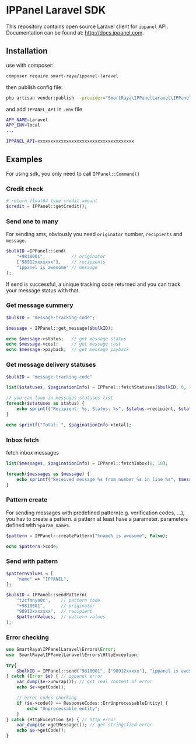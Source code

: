 
# IPPanel Laravel SDK

This repository contains open source Laravel client for `ippanel` API. Documentation can be found at: <http://docs.ippanel.com>.



## Installation

use with composer:

```bash
composer require smart-raya/ippanel-laravel
```

then publish config file:
```bash
php artisan vendor:publish --provider="SmartRaya\IPPanelLaravel\IPPanelServiceProvider"
```

and add `IPPANEL_API` in `.env` file
```bash
APP_NAME=Laravel
APP_ENV=local
...

IPPANEL_API=xxxxxxxxxxxxxxxxxxxxxxxxxxxxxxxxxxxxx
```
## Examples

For using sdk, you only need to call `IPPanel::Command()`


### Credit check

```php
# return float64 type credit amount
$credit = IPPanel::getCredit();

```

### Send one to many

For sending sms, obviously you need `originator` number, `recipients` and `message`.

```php
$bulkID =IPPanel::send(
    "+9810001",          // originator
    ["98912xxxxxxx"],    // recipients
    "ippanel is awesome" // message
);

```

If send is successful, a unique tracking code returned and you can track your message status with that.

### Get message summery

```php
$bulkID = "message-tracking-code";

$message = IPPanel::get_message($bulkID);

echo $message->status;   // get message status
echo $message->cost;     // get message cost
echo $message->payback;  // get message payback
```

### Get message delivery statuses

```php
$bulkID = "message-tracking-code"

list($statuses, $paginationInfo) = IPPanel::fetchStatuses($bulkID, 0, 10)

// you can loop in messages statuses list
foreach($statuses as status) {
    echo sprintf("Recipient: %s, Status: %s", $status->recipient, $status->status);
}

echo sprintf("Total: ", $paginationInfo->total);
```

### Inbox fetch

fetch inbox messages

```php
list($messages, $paginationInfo) = IPPanel::fetchInbox(0, 10);

foreach($messages as $message) {
    echo sprintf("Received message %s from number %s in line %s", $message->message, $message->sender, $message->number);
}
```

### Pattern create

For sending messages with predefined pattern(e.g. verification codes, ...), you hav to create a pattern. a pattern at least have a parameter. parameters defined with `%param_name%`.

```php
$pattern = IPPanel::createPattern("%name% is awesome", False);

echo $pattern->code;
```

### Send with pattern

```php
$patternValues = [
    "name" => "IPPANEL",
];

$bulkID = IPPanel::sendPattern(
    "t2cfmnyo0c",    // pattern code
    "+9810001",      // originator
    "98912xxxxxxx",  // recipient
    $patternValues,  // pattern values
);
```

### Error checking

```php
use SmartRaya\IPPanelLaravel\Errors\Error;
use  SmartRaya\IPPanelLaravel\Errors\HttpException;

try{
    $bulkID = IPPanel::send("9810001", ["98912xxxxx"], "ippanel is awesome");
} catch (Error $e) { // ippanel error
    var_dump($e->unwrap()); // get real content of error
    echo $e->getCode();

    // error codes checking
    if ($e->code() == ResponseCodes::ErrUnprocessableEntity) {
        echo "Unprocessable entity";
    }
} catch (HttpException $e) { // http error
    var_dump($e->getMessage()); // get stringified error
    echo $e->getCode();
}
```
